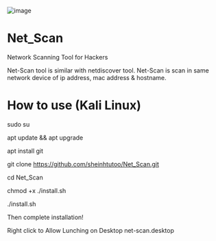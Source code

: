 ![image](https://github.com/sheinhtutoo/Net_Scan/icon.png)

# Net_Scan
Network Scanning Tool for Hackers

Net-Scan tool is similar with netdiscover tool. Net-Scan is scan in same network device of ip address, mac address & hostname.

# How to use (Kali Linux)

sudo su

apt update && apt upgrade

apt install git

git clone https://github.com/sheinhtutoo/Net_Scan.git

cd Net_Scan

chmod +x ./install.sh

./install.sh

Then complete installation!

Right click to Allow Lunching on Desktop net-scan.desktop
